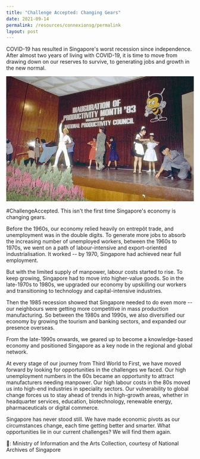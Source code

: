 ```yaml
---
title: "Challenge Accepted: Changing Gears"
date: 2021-09-14
permalink: /resources/connexionsg/permalink
layout: post
---
```

COVID-19 has resulted in Singapore's worst recession since independence. After almost two years of living with COVID-19, it is time to move from drawing down on our reserves to survive, to generating jobs and growth in the new normal. 

![Alt text for image on Isomer site](/images/changinggears.jpg)

#ChallengeAccepted. This isn't the first time Singapore's economy is changing gears. 

Before the 1960s, our economy relied heavily on entrepôt trade, and unemployment was in the double digits. To generate more jobs to absorb the increasing number of unemployed workers, between the 1960s to 1970s, we went on a path of labour-intensive and export-oriented industrialisation. It worked -- by 1970, Singapore had achieved near full employment. 

But with the limited supply of manpower, labour costs started to rise. To keep growing, Singapore had to move into higher-value goods. So in the late-1970s to 1980s, we upgraded our economy by upskilling our workers and transitioning to technology and capital-intensive industries.

Then the 1985 recession showed that Singapore needed to do even more -- our neighbours were getting more competitive in mass production manufacturing. So between the 1980s and 1990s, we also diversified our economy by growing the tourism and banking sectors, and expanded our presence overseas. 

From the late-1990s onwards, we geared up to become a knowledge-based economy and positioned Singapore as a key node in the regional and global network. 

At every stage of our journey from Third World to First, we have moved forward by looking for opportunities in the challenges we faced. Our high unemployment numbers in the 60s became an opportunity to attract manufacturers needing manpower. Our high labour costs in the 80s moved us into high-end industries in speciality sectors. Our vulnerability to global change forces us to stay ahead of trends in high-growth areas, whether in headquarter services, education, biotechnology, renewable energy, pharmaceuticals or digital commerce.

Singapore has never stood still. We have made economic pivots as our circumstances change, each time getting better and smarter. What opportunities lie in our current challenges? We will find them again. 

📸: Ministry of Information and the Arts Collection, courtesy of National Archives of Singapore